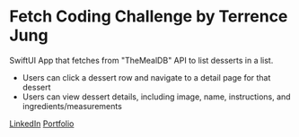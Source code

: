 # Fetch Coding Challenge by Terrence Jung
SwiftUI App that fetches from "TheMealDB" API to list desserts in a list. 
* Users can click a dessert row and navigate to a detail page for that dessert
* Users can view dessert details, including image, name, instructions, and ingredients/measurements

[LinkedIn]([URL](https://www.linkedin.com/in/terrencejung/)https://www.linkedin.com/in/terrencejung/)
[Portfolio]([URL](https://terrence-jung-portfolio.vercel.app/)https://terrence-jung-portfolio.vercel.app/)

